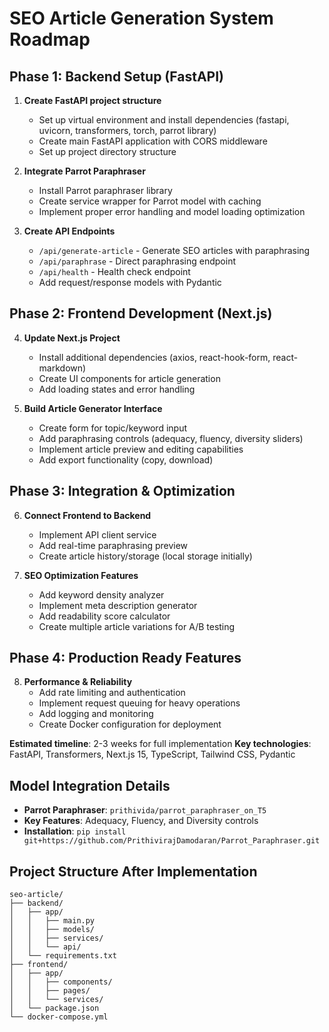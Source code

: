 # SEO Article Generation System Roadmap

## Phase 1: Backend Setup (FastAPI)
1. **Create FastAPI project structure**
   - Set up virtual environment and install dependencies (fastapi, uvicorn, transformers, torch, parrot library)
   - Create main FastAPI application with CORS middleware
   - Set up project directory structure

2. **Integrate Parrot Paraphraser**
   - Install Parrot paraphraser library
   - Create service wrapper for Parrot model with caching
   - Implement proper error handling and model loading optimization

3. **Create API Endpoints**
   - `/api/generate-article` - Generate SEO articles with paraphrasing
   - `/api/paraphrase` - Direct paraphrasing endpoint
   - `/api/health` - Health check endpoint
   - Add request/response models with Pydantic

## Phase 2: Frontend Development (Next.js)
4. **Update Next.js Project**
   - Install additional dependencies (axios, react-hook-form, react-markdown)
   - Create UI components for article generation
   - Add loading states and error handling

5. **Build Article Generator Interface**
   - Create form for topic/keyword input
   - Add paraphrasing controls (adequacy, fluency, diversity sliders)
   - Implement article preview and editing capabilities
   - Add export functionality (copy, download)

## Phase 3: Integration & Optimization
6. **Connect Frontend to Backend**
   - Implement API client service
   - Add real-time paraphrasing preview
   - Create article history/storage (local storage initially)

7. **SEO Optimization Features**
   - Add keyword density analyzer
   - Implement meta description generator
   - Add readability score calculator
   - Create multiple article variations for A/B testing

## Phase 4: Production Ready Features
8. **Performance & Reliability**
   - Add rate limiting and authentication
   - Implement request queuing for heavy operations
   - Add logging and monitoring
   - Create Docker configuration for deployment

**Estimated timeline**: 2-3 weeks for full implementation
**Key technologies**: FastAPI, Transformers, Next.js 15, TypeScript, Tailwind CSS, Pydantic

## Model Integration Details
- **Parrot Paraphraser**: `prithivida/parrot_paraphraser_on_T5`
- **Key Features**: Adequacy, Fluency, and Diversity controls
- **Installation**: `pip install git+https://github.com/PrithivirajDamodaran/Parrot_Paraphraser.git`

## Project Structure After Implementation
```
seo-article/
├── backend/
│   ├── app/
│   │   ├── main.py
│   │   ├── models/
│   │   ├── services/
│   │   └── api/
│   └── requirements.txt
├── frontend/
│   ├── app/
│   │   ├── components/
│   │   ├── pages/
│   │   └── services/
│   └── package.json
└── docker-compose.yml
```